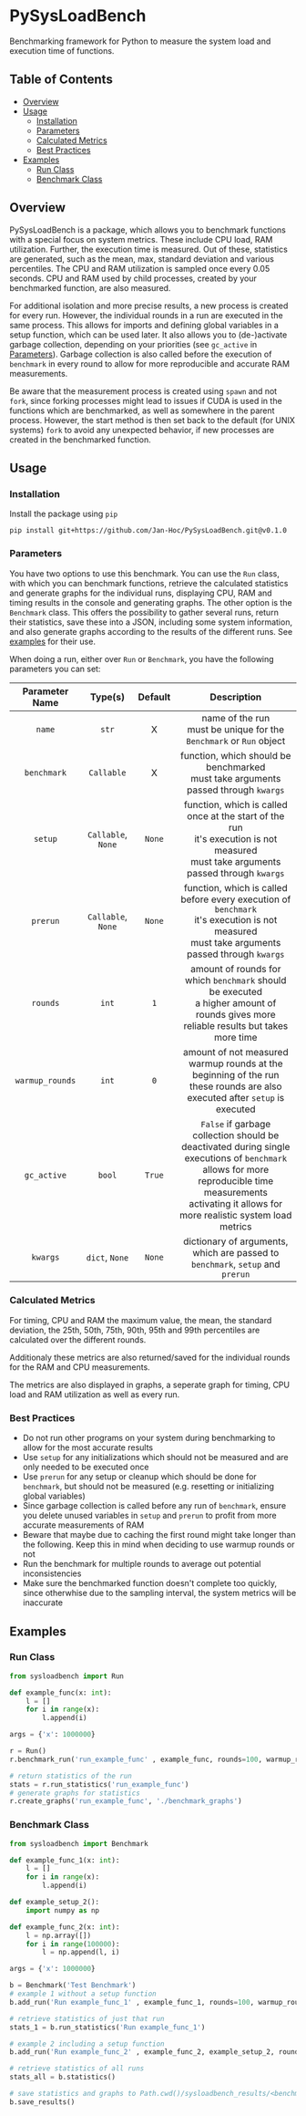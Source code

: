# PySysLoadBench
Benchmarking framework for Python to measure the system load and execution time of functions.

## Table of Contents
- [Overview](#overview)
- [Usage](#usage)
   * [Installation](#installation)
   * [Parameters](#parameters)
   * [Calculated Metrics](#calculated-metrics)
   * [Best Practices](#best-practices)
- [Examples](#examples)
   * [Run Class](#run-class)
   * [Benchmark Class](#benchmark-class)

## Overview
PySysLoadBench is a package, which allows you to benchmark functions with a special focus on system metrics. These include CPU load, RAM utilization. Further, the execution time is measured. Out of these, statistics are generated, such as the mean, max, standard deviation and various percentiles. The CPU and RAM utilization is sampled once every 0.05 seconds. CPU and RAM used by child processes, created by your benchmarked function, are also measured.

For additional isolation and more precise results, a new process is created for every run. However, the individual rounds in a run are executed in the same process. This allows for imports and defining global variables in a setup function, which can be used later. It also allows you to (de-)activate garbage collection, depending on your priorities (see `gc_active` in [Parameters](#parameters)). Garbage collection is also called before the execution of `benchmark` in every round to allow for more reproducible and accurate RAM measurements.

Be aware that the measurement process is created using `spawn` and not `fork`, since forking processes might lead to issues if CUDA is used in the functions which are benchmarked, as well as somewhere in the parent process. However, the start method is then set back to the default (for UNIX systems) `fork` to avoid any unexpected behavior, if new processes are created in the benchmarked function.

## Usage

### Installation
Install the package using `pip`
```
pip install git+https://github.com/Jan-Hoc/PySysLoadBench.git@v0.1.0
```

### Parameters
You have two options to use this benchmark. You can use the `Run` class, with which you can benchmark functions, retrieve the calculated statistics and generate graphs for the individual runs, displaying CPU, RAM and timing results in the console and generating graphs. The other option is the `Benchmark` class. This offers the possibility to gather several runs, return their statistics, save these into a JSON, including some system information, and also generate graphs according to the results of the different runs. See [examples](#examples) for their use.

When doing a run, either over `Run` or `Benchmark`, you have the following parameters you can set:

| Parameter Name | Type(s) | Default | Description |
| :---: | :---: | :---: | :---: |
| `name` | `str` | X | name of the run <br> must be unique for the `Benchmark` or `Run` object |
| `benchmark`| `Callable` | X | function, which should be benchmarked <br> must take arguments passed through `kwargs` |
| `setup` | `Callable`, `None` | `None` | function, which is called once at the start of the run <br> it's execution is not measured <br> must take arguments passed through `kwargs` |
| `prerun` | `Callable`, `None` | `None` | function, which is called before every execution of `benchmark` <br> it's execution is not measured <br> must take arguments passed through `kwargs` |
| `rounds` | `int` | `1` | amount of rounds for which `benchmark` should be executed <br> a higher amount of rounds gives more reliable results but takes more time | 
| `warmup_rounds` | `int` | `0` | amount of not measured warmup rounds at the beginning of the run <br> these rounds are also executed after `setup` is executed |
| `gc_active` | `bool` | `True` | `False` if garbage collection should be deactivated during single executions of `benchmark` <br> allows for more reproducible time measurements <br> activating it allows for more realistic system load metrics |
| `kwargs` | `dict`, `None` | `None` | dictionary of arguments, which are passed to `benchmark`, `setup` and `prerun` |


### Calculated Metrics
For timing, CPU and RAM the maximum value, the mean, the standard deviation, the 25th, 50th, 75th, 90th, 95th and 99th percentiles are calculated over the different rounds. 

Additionaly these metrics are also returned/saved for the individual rounds for the RAM and CPU measurements.

The metrics are also displayed in graphs, a seperate graph for timing, CPU load and RAM utilization as well as every run.

### Best Practices
- Do not run other programs on your system during benchmarking to allow for the most accurate results
- Use `setup` for any initializations which should not be measured and are only needed to be executed once
- Use `prerun` for any setup or cleanup which should be done for `benchmark`, but should not be measured (e.g. resetting or initializing global variables)
- Since garbage collection is called before any run of `benchmark`, ensure you delete unused variables in `setup` and `prerun` to profit from more accurate measurements of RAM
- Beware that maybe due to caching the first round might take longer than the following. Keep this in mind when deciding to use warmup rounds or not
- Run the benchmark for multiple rounds to average out potential inconsistencies
- Make sure the benchmarked function doesn't complete too quickly, since otherwhise due to the sampling interval, the system metrics will be inaccurate

## Examples
### Run Class
```python
from sysloadbench import Run

def example_func(x: int):
	l = []
	for i in range(x):
		l.append(i)

args = {'x': 1000000}

r = Run()
r.benchmark_run('run_example_func' , example_func, rounds=100, warmup_rounds=2, kwargs=args)

# return statistics of the run
stats = r.run_statistics('run_example_func')
# generate graphs for statistics
r.create_graphs('run_example_func', './benchmark_graphs')
```

### Benchmark Class
```python
from sysloadbench import Benchmark

def example_func_1(x: int):
	l = []
	for i in range(x):
		l.append(i)

def example_setup_2():
	import numpy as np

def example_func_2(x: int):
	l = np.array([])
	for i in range(100000):
		l = np.append(l, i)

args = {'x': 1000000}

b = Benchmark('Test Benchmark')
# example 1 without a setup function
b.add_run('Run example_func_1' , example_func_1, rounds=100, warmup_rounds=2, kwargs=args)

# retrieve statistics of just that run
stats_1 = b.run_statistics('Run example_func_1')

# example 2 including a setup function
b.add_run('Run example_func_2' , example_func_2, example_setup_2, rounds=100, warmup_rounds=2, kwargs=args)

# retrieve statistics of all runs
stats_all = b.statistics()

# save statistics and graphs to Path.cwd()/sysloadbench_results/<benchmark name> 
b.save_results()
```

